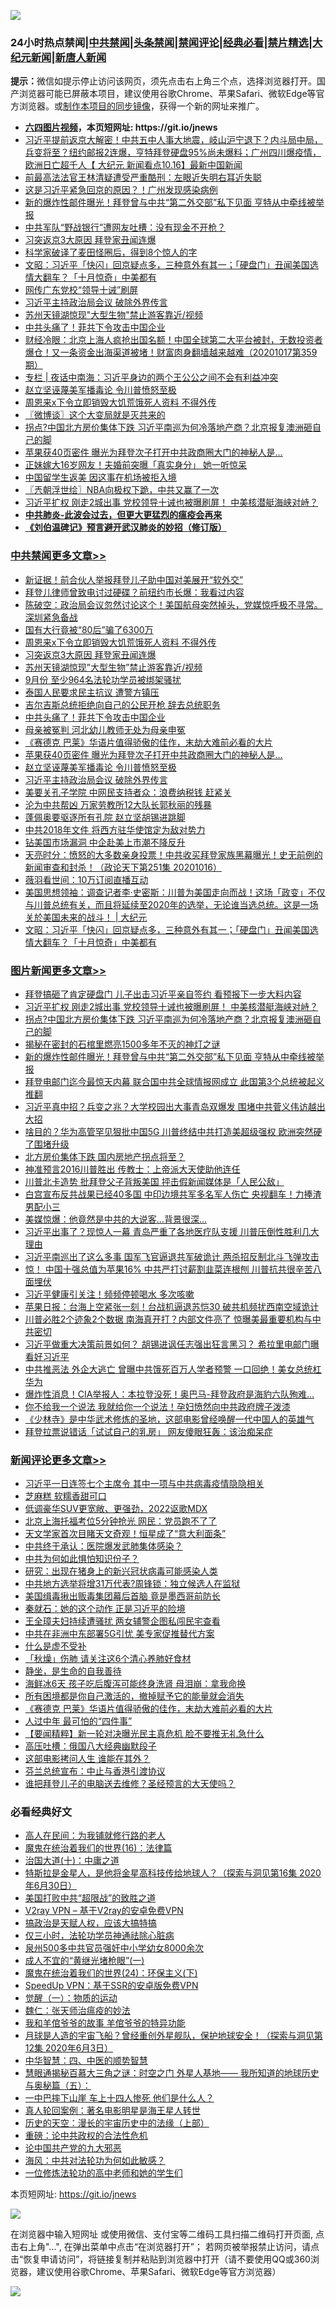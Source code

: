 ![](https://raw.githubusercontent.com/fqnews/bnews/master/64photo/fqnews-qr.jpg)

<div id="tt">
<h3>24小时热点禁闻|<a href="#%E4%B8%AD%E5%85%B1%E7%A6%81%E9%97%BB%E6%9B%B4%E5%A4%9A%E6%96%87%E7%AB%A0">中共禁闻</a>|<a href="#%E5%9B%BE%E7%89%87%E6%96%B0%E9%97%BB%E6%9B%B4%E5%A4%9A%E6%96%87%E7%AB%A0">头条禁闻</a>|<a href="#%E6%96%B0%E9%97%BB%E8%AF%84%E8%AE%BA%E6%9B%B4%E5%A4%9A%E6%96%87%E7%AB%A0">禁闻评论|<a href="#%E5%BF%85%E7%9C%8B%E7%BB%8F%E5%85%B8%E5%A5%BD%E6%96%87">经典必看|<a href="/video.md#%E7%A6%81%E7%89%87%E7%B2%BE%E9%80%89">禁片精选</a>|<a href="https://github.com/fqnews/djy/blob/master/gb/nf1351518.md#1">大纪元新闻</a>|<a href="https://github.com/fqnews/ntdtv/blob/master/gb/prog204.md#1">新唐人新闻</a></h3>
<div><b>提示：</b>微信如提示停止访问该网页，须先点击右上角三个点，选择浏览器打开。国产浏览器可能已屏蔽本项目，建议使用谷歌Chrome、苹果Safari、微软Edge等官方浏览器。或<a href="https://github.com/fqnews/bnews/blob/master/%E5%88%B6%E4%BD%9Cgit%E7%A6%81%E9%97%BB%E9%95%9C%E5%83%8F.md">制作本项目的同步镜像</a>，获得一个新的网址来推广。</div>
<ul>
<li><b><a href="http://d1.bdrive.tk/64.mp4" target="_blank">六四图片视频</a>，本页短网址: https://git.io/jnews</b></li>
<li><a href="/bannedvideo/20201017/1415351.md">习近平提前返京大解密！中共五中人事大地震，岐山沪宁退下？内斗局中局，兵变将至？纽约邮报2连爆，亨特拜登硬盘95%尚未爆料；广州四川爆疫情，欧洲日亡超千人【 大纪元 新闻看点10.16】最新中国新闻</a></li>
<li><a href="/cbnews/20201017/1415263.md">前最高法法官王林清疑遭受严重酷刑：左眼近失明右耳近失聪</a></li>
<li><a href="/cbnews/20201017/1415272.md">这是习近平紧急回京的原因？！广州发现感染病例</a></li>
<li><a href="/topimagenews/20201017/1415561.md">新的爆炸性邮件曝光！拜登曾与中共“第二外交部”私下见面 亨特从中牵线被举报</a></li>
<li><a href="/cbnews/20201017/1415307.md">中共军队“野战银行”遭网友吐槽：没有现金不开枪？</a></li>
<li><a href="/cbnews/20201017/1415667.md">习突返京3大原因 拜登家丑闻连爆</a></li>
<li><a href="/comments/20201017/1415313.md">科学家破译了麦田怪圈后，得到8个惊人的字</a></li>
<li><a href="/cbnews/20201017/1415363.md">文昭：习近平「快闪」回京疑点多，三种意外有其一；「硬盘门」丑闻美国选情大翻车？「十月惊奇」中美都有</a></li>
<li><a href="/cnnews/20201017/1415283.md">网传广东党校“领导十诫”刷屏</a></li>
<li><a href="/cbnews/20201017/1415562.md">习近平主持政治局会议 破除外界传言</a></li>
<li><a href="/cbnews/20201017/1415649.md">苏州天镜湖惊现"大型生物"禁止游客靠近/视频</a></li>
<li><a href="/cbnews/20201017/1415590.md">中共头痛了！菲共下令攻击中国企业</a></li>
<li><a href="/bannedvideo/20201017/1415557.md">财经冷眼：北京上海人疯抢出国名额！中国全球第二大平台被封，无数投资者爆仓！又一条资金出海渠道被堵！财富肉身翻墙越来越难（20201017第359期）</a></li>
<li><a href="/cbnews/20201017/1415298.md">专栏 | 夜话中南海：习近平身边的两个王公公之间不会有利益冲突</a></li>
<li><a href="/cbnews/20201017/1415574.md">赵立坚诬蔑美军播毒论 令川普愤怒至极</a></li>
<li><a href="/cbnews/20201017/1415669.md">周恩来x下令立即销毁大饥荒饿死人资料 不得外传</a></li>
<li><a href="/ssgc/20201017/1415373.md">〖微博谈〗这个大变局就是灭共来的</a></li>
<li><a href="/topimagenews/20201017/1415695.md">拐点?中国北方房价集体下跌 习近平南巡为何冷落地产商？北京报复澳洲砸自己的脚</a></li>
<li><a href="/cbnews/20201017/1415575.md">苹果获40页密件 曝光为拜登次子打开中共政商圈大门的神秘人是…</a></li>
<li><a href="/worldnews/20201017/1415255.md">正妹嫁大16岁网友！夫婚前突曝「真实身分」 她一听惊呆</a></li>
<li><a href="/cnnews/20201017/1415653.md">中国留学生返美 因这事在机场被拒入境</a></li>
<li><a href="/ssgc/20201017/1415271.md">〖兲朝浮世绘〗NBA向极权下跪，中共又赢了一次</a></li>
<li><a href="/topimagenews/20201017/1415742.md">习近平扩权 刚走2城出事 党校领导十诫也被曝刷屏！ 中美核潜艇海峡对峙？</a></li>
<li><b><a href="/comments/20200211/1275071.md" target="_blank">中共肺炎-此波会过去，但更大更猛烈的瘟疫会再来</a></b></li>
<li><b><a href="/comments/20200207/1272816.md" target="_blank">《刘伯温碑记》预言避开武汉肺炎的妙招（修订版）</a></b></li>
</ul>
</div>

<div class="catlist">
<h3><a href="/cbnews/" target="_blank">中共禁闻</a><span><a href="/cbnews/" target="_blank" rel="nofollow">更多文章>></a></span></h3>
<ul>
<li><a href="/cbnews/20201018/1415799.md" target="_blank">新证据！前合伙人举报拜登儿子助中国对美展开“软外交”</a></li>
<li><a href="/cbnews/20201017/1415773.md" target="_blank">拜登儿律师曾致电讨过硬碟？前纽约市长爆：我看过内容</a></li>
<li><a href="/cbnews/20201017/1415740.md" target="_blank">陈破空：政治局会议忽然讨论这个！美国航母突然掉头，党媒惊呼极不寻常。深圳紧急备战</a></li>
<li><a href="/cbnews/20201017/1415696.md" target="_blank">国有大行竟被“80后”骗了6300万</a></li>
<li><a href="/cbnews/20201017/1415669.md" target="_blank">周恩来x下令立即销毁大饥荒饿死人资料 不得外传</a></li>
<li><a href="/cbnews/20201017/1415667.md" target="_blank">习突返京3大原因 拜登家丑闻连爆</a></li>
<li><a href="/cbnews/20201017/1415649.md" target="_blank">苏州天镜湖惊现&#8221;大型生物&#8221;禁止游客靠近/视频</a></li>
<li><a href="/cbnews/20201017/1415631.md" target="_blank">9月份 至少964名法轮功学员被绑架骚扰</a></li>
<li><a href="/cbnews/20201017/1415612.md" target="_blank">泰国人民要求民主抗议 遭警方镇压</a></li>
<li><a href="/cbnews/20201017/1415611.md" target="_blank">吉尔吉斯总统拒绝向自己的公民开枪 辞去总统职务</a></li>
<li><a href="/cbnews/20201017/1415590.md" target="_blank">中共头痛了！菲共下令攻击中国企业</a></li>
<li><a href="/cbnews/20201017/1415589.md" target="_blank">母亲被冤判 河北幼儿教师无处为母亲申冤</a></li>
<li><a href="/comments/20201017/1415582.md" target="_blank">《赛德克 巴莱》华语片值得骄傲的佳作，末劫大难前必看的大片</a></li>
<li><a href="/cbnews/20201017/1415575.md" target="_blank">苹果获40页密件 曝光为拜登次子打开中共政商圈大门的神秘人是…</a></li>
<li><a href="/cbnews/20201017/1415574.md" target="_blank">赵立坚诬蔑美军播毒论 令川普愤怒至极</a></li>
<li><a href="/cbnews/20201017/1415562.md" target="_blank">习近平主持政治局会议 破除外界传言</a></li>
<li><a href="/cbnews/20201017/1415539.md" target="_blank">美要关孔子学院 中网民支持者众：浪费纳税钱 赶紧关</a></li>
<li><a href="/cbnews/20201017/1415429.md" target="_blank">沦为中共帮凶 万家劳教所12大队长郭秋丽的残暴</a></li>
<li><a href="/cbnews/20201017/1415414.md" target="_blank">蓬佩奥要驱逐所有孔院 赵立坚胡锡进跳脚</a></li>
<li><a href="/cbnews/20201017/1415413.md" target="_blank">中共2018年文件 将西方驻华使馆定为敌对势力</a></li>
<li><a href="/cbnews/20201017/1415411.md" target="_blank">钻美国市场漏洞 中企赴美上市潮不降反升</a></li>
<li><a href="/cbnews/20201017/1415409.md" target="_blank">天亮时分：愤怒的大多数亲身投票！中共收买拜登家族黑幕曝光！史无前例的新闻审查和封杀！（政论天下第251集 20201016）</a></li>
<li><a href="/cbnews/20201017/1415408.md" target="_blank">薇羽看世间：10万订阅直播互动</a></li>
<li><a href="/cbnews/20201017/1415375.md" target="_blank">美国思想领袖：调查记者李·史密斯：川普为美国走向而战！这场「政变」不仅与川普总统有关，而且将延续至2020年的选举，无论谁当选总统。这是一场关於美国未来的战斗！ | 大纪元</a></li>
<li><a href="/cbnews/20201017/1415363.md" target="_blank">文昭：习近平「快闪」回京疑点多，三种意外有其一；「硬盘门」丑闻美国选情大翻车？「十月惊奇」中美都有</a></li>

</ul>
</div>
<div class="catlist">
<h3><a href="/topimagenews/" target="_blank">图片新闻</a><span><a href="/topimagenews/" target="_blank" rel="nofollow">更多文章>></a></span></h3>
<ul>
<li><a href="/topimagenews/20201018/1415789.md" target="_blank">拜登搞砸了肯定硬盘门 儿子出击习近平亲自签约 看预报下一步大料内容</a></li>
<li><a href="/topimagenews/20201017/1415742.md" target="_blank">习近平扩权 刚走2城出事 党校领导十诫也被曝刷屏！ 中美核潜艇海峡对峙？</a></li>
<li><a href="/topimagenews/20201017/1415695.md" target="_blank">拐点?中国北方房价集体下跌 习近平南巡为何冷落地产商？北京报复澳洲砸自己的脚</a></li>
<li><a href="/topimagenews/20201017/1415593.md" target="_blank">揭秘在密封的石棺里燃亮1500多年不灭的神灯之谜</a></li>
<li><a href="/topimagenews/20201017/1415561.md" target="_blank">新的爆炸性邮件曝光！拜登曾与中共“第二外交部”私下见面 亨特从中牵线被举报</a></li>
<li><a href="/topimagenews/20201016/1415161.md" target="_blank">拜登电邮门迄今最惊天内幕 联合国中共全球情报网成立 此国第3个总统被起义推翻</a></li>
<li><a href="/topimagenews/20201016/1415116.md" target="_blank">习近平真中招？兵变之兆？大学校园出大事青岛双爆发 围堵中共菅义伟访越出大招</a></li>
<li><a href="/topimagenews/20201016/1415043.md" target="_blank">啥目的？华为高管罕见狠批中国5G 川普终结中共打造美超级强权 欧洲突然硬了围堵升级</a></li>
<li><a href="/topimagenews/20201016/1414946.md" target="_blank">北方房价集体下跌 国内房地产拐点将至？</a></li>
<li><a href="/topimagenews/20201016/1414788.md" target="_blank">神准预言2016川普胜出 传教士：上帝派大天使助他连任</a></li>
<li><a href="/topimagenews/20201016/1414577.md" target="_blank">川普北卡造势 批拜登父子背叛美国 抨击假新闻媒体是「人民公敌」</a></li>
<li><a href="/topimagenews/20201015/1414487.md" target="_blank">白宫宣布反共战果已经40多国 中印边境共军多名军人伤亡 央视翻车！力捧渣男配小三</a></li>
<li><a href="/topimagenews/20201015/1414211.md" target="_blank">美媒惊爆：他竟然是中共的大说客&#8230;背景很深&#8230;</a></li>
<li><a href="/topimagenews/20201014/1413834.md" target="_blank">习近平出事了？现惊人一幕 青岛严重了各地医疗队支援 川普压倒性胜利几大理由</a></li>
<li><a href="/topimagenews/20201014/1413822.md" target="_blank">习近平南巡出了这么多事 国军飞官逼退共军破诡计 两杀招反制北斗飞弹攻击</a></li>
<li><a href="/topimagenews/20201014/1413721.md" target="_blank">惊！ 中国十强总值为苹果16% 中共严打讨薪割韭菜连根刨 川普抗共很辛苦八面埋伏</a></li>
<li><a href="/topimagenews/20201014/1413546.md" target="_blank">习近平健康引关注！频频停顿喝水 多次咳嗽</a></li>
<li><a href="/topimagenews/20201014/1413454.md" target="_blank">苹果日报：台海上空紧张一刻！台战机逼退苏恺30 破共机频扰西南空域诡计</a></li>
<li><a href="/topimagenews/20201014/1413242.md" target="_blank">川普必胜2个迹象2个数据 南海真开打？内部文件亮了 惊曝美最重要机构与中共密切</a></li>
<li><a href="/topimagenews/20201013/1413145.md" target="_blank">习近平做重大决策前景如何？ 胡锡进讽任志强出狂言黑习？ 希拉里电邮门曝看好习近平</a></li>
<li><a href="/topimagenews/20201013/1413095.md" target="_blank">中共推恶法 外企大逃亡 曾曝中共饿死百万人学者预警 一口回绝！美女总统杠华为</a></li>
<li><a href="/topimagenews/20201013/1412954.md" target="_blank">爆炸性消息！CIA举报人：本拉登没死！奥巴马-拜登政府是海豹六队殉难…</a></li>
<li><a href="/topimagenews/20201013/1412852.md" target="_blank">你不给我一个说法 我就给你一个说法！孕妇愤然向中共政府牌子泼漆</a></li>
<li><a href="/comments/20201013/1412612.md" target="_blank">《少林寺》是中华武术修炼的圣地，这部电影曾经唤醒一代中国人的英雄气</a></li>
<li><a href="/topimagenews/20201013/1412639.md" target="_blank">拜登拉票说错话「试试自己的乳房」 网友傻眼狂轰：该治痴呆症</a></li>

</ul>
</div>
<div class="catlist">
<h3><a href="/comments/" target="_blank">新闻评论</a><span><a href="/comments/" target="_blank" rel="nofollow">更多文章>></a></span></h3>
<ul>
<li><a href="/comments/20201018/1415800.md" target="_blank">习近平一日连签七个主席令 其中一项与中共病毒疫情隐隐相关</a></li>
<li><a href="/comments/20201017/1415771.md" target="_blank">芝麻糕 软糯香甜可口</a></li>
<li><a href="/comments/20201017/1415770.md" target="_blank">低调豪华SUV更宽敞、更强劲，2022讴歌MDX</a></li>
<li><a href="/comments/20201017/1415748.md" target="_blank">北京上海托福考位5分钟抢光 网民：党员跑不了了</a></li>
<li><a href="/comments/20201017/1415703.md" target="_blank">天文学家首次目睹天文奇观！恒星成了“意大利面条”</a></li>
<li><a href="/comments/20201017/1415702.md" target="_blank">中共终于承认：医院爆发武肺集体感染？</a></li>
<li><a href="/comments/20201017/1415701.md" target="_blank">中共为何如此惧怕知识份子？</a></li>
<li><a href="/comments/20201017/1415699.md" target="_blank">研究：出现在猪身上的新兴冠状病毒可能感染人类</a></li>
<li><a href="/comments/20201017/1415683.md" target="_blank">中共地方选举将增31万代表?周锋锁：独立候选人在监狱</a></li>
<li><a href="/comments/20201017/1415657.md" target="_blank">美国缉毒揪出贩毒集团幕后首脑 竟是墨西哥前防长</a></li>
<li><a href="/comments/20201017/1415651.md" target="_blank">秦就石：她的这个动作 正是习近平的险境</a></li>
<li><a href="/comments/20201017/1415626.md" target="_blank">王全璋夫妇持续遭骚扰 两女辅警企图私闯民宅查看</a></li>
<li><a href="/comments/20201017/1415625.md" target="_blank">中共在非洲中东部署5G引忧 美专家促推替代方案</a></li>
<li><a href="/comments/20201017/1415602.md" target="_blank">什么是虚不受补</a></li>
<li><a href="/comments/20201017/1415601.md" target="_blank">「秋燥」伤肺 请关注这6个清心养肺好食材</a></li>
<li><a href="/comments/20201017/1415600.md" target="_blank">静坐，是生命的自我善待</a></li>
<li><a href="/comments/20201017/1415599.md" target="_blank">海鲜冰6天 孩子吃后腹泻可能终身洗肾 母泪崩：拿我命换</a></li>
<li><a href="/comments/20201017/1415598.md" target="_blank">所有困境都是你自己激活的，撤掉赋予它的能量就会消失</a></li>
<li><a href="/comments/20201017/1415582.md" target="_blank">《赛德克 巴莱》华语片值得骄傲的佳作，末劫大难前必看的大片</a></li>
<li><a href="/comments/20201017/1415585.md" target="_blank">人过中年 最可怕的“四件事”</a></li>
<li><a href="/comments/20201017/1415584.md" target="_blank">【要闻精粹】新一轮对决曝光民主真危机 脸不要推无礼急什么</a></li>
<li><a href="/comments/20201017/1415579.md" target="_blank">高压吐槽：俄国八大经典幽默段子</a></li>
<li><a href="/comments/20201017/1415578.md" target="_blank">这部电影拷问人生 谁能在其外？</a></li>
<li><a href="/comments/20201017/1415567.md" target="_blank">芬兰总统宣布：中止与香港引渡协议</a></li>
<li><a href="/comments/20201017/1415566.md" target="_blank">谁把拜登儿子的电脑送去维修？圣经预言的大天使吗？</a></li>

</ul>
</div>

<div class="catlist">
<h3>必看经典好文</h3>
<ul>
<li><a href="/tculture/20121023/72121.md" target="_blank">高人在民间：为我铺就修行路的老人</a></li>
<li><a href="/topimagenews/20180615/958090.md" target="_blank">魔鬼在统治着我们的世界(16)：法律篇</a></li>
<li><a href="/cbnews/20180316/915423.md" target="_blank">治国大道(十)：中庸之道</a></li>
<li><a href="/comments/20200712/1359460.md" target="_blank">特斯拉是金星人，是他将金星高科技传给地球人？（探索与洞见第16集 2020年6月30日）</a></li>
<li><a href="/comments/20200731/1372471.md" target="_blank">美国打败中共“超限战”的致胜之道</a></li>
<li><a href="/comments/20200112/1257608.md" target="_blank">V2ray VPN &#8211; 基于V2ray的安卓免费VPN</a></li>
<li><a href="/comments/20200814/1379994.md" target="_blank">搞政治是天赋人权，应该大搞特搞</a></li>
<li><a href="/health/20170626/780270.md" target="_blank">仅三小时，法轮功学员神通祛除心脏病</a></li>
<li><a href="/comments/20200704/783272.md" target="_blank">泉州500多中共官员强奸中小学幼女8000余次</a></li>
<li><a href="/lifebaike/20200527/1334909.md" target="_blank">成人不宜的“黄继光堵枪眼”(一)</a></li>
<li><a href="/cbnews/20180907/994846.md" target="_blank">魔鬼在统治着我们的世界(24)：环保主义(下)</a></li>
<li><a href="/cbnews/20191226/1241739.md" target="_blank">SpeedUp VPN：基于SSR的安卓版免费VPN</a></li>
<li><a href="/comments/20200810/1377609.md" target="_blank">觉醒（一）：物质的运动</a></li>
<li><a href="/comments/20200224/1282494.md" target="_blank">魏仁：张天师治瘟疫的妙法</a></li>
<li><a href="/tculture/20200917/1398046.md" target="_blank">我和羊倌爷爷的故事 羊倌爷爷的特异功能</a></li>
<li><a href="/comments/20200712/1359456.md" target="_blank">月球是人造的宇宙飞船？曾经重创外星舰队，保护地球安全！（探索与洞见第12集 2020年6月3日）</a></li>
<li><a href="/comments/20200605/783247.md" target="_blank">中华智慧：四、中医的顺势智慧</a></li>
<li><a href="/cbnews/20170907/819423.md" target="_blank">慧眼通揭秘百慕大三角之谜：时空之门 外星人基地—— 我所知道的地球历史与奥秘篇（五）：</a></li>
<li><a href="/cbnews/20200611/1343057.md" target="_blank">一中巴摔下山崖 车上十四人惨死 他们是什么人？</a></li>
<li><a href="/comments/20200523/1332915.md" target="_blank">真人轮回案例：著名电影明星是海王星人转世</a></li>
<li><a href="/tculture/20121025/73065.md" target="_blank">历史的天空：漫长的宇宙历史中的法缘（上部）</a></li>
<li><a href="/comments/20200705/783271.md" target="_blank">重磅：论中共政权的合法性危机</a></li>
<li><a href="/comments/20200717/1361899.md" target="_blank">论中国共产党的九大邪恶</a></li>
<li><a href="/comments/20191218/1228234.md" target="_blank">海风：中共对法轮功为何如此敏感？</a></li>
<li><a href="/cbnews/20200702/1354550.md" target="_blank">一位修炼法轮功的高中老师和她的学生们</a></li>

</ul>
</div>

本页短网址: https://git.io/jnews

![](https://raw.githubusercontent.com/fqnews/bnews/master/64photo/fqnews-qr.jpg)

在浏览器中输入短网址 或使用微信、支付宝等二维码工具扫描二维码打开页面, 点击右上角"...", 在弹出菜单中点击“在浏览器打开”； 若网页被举报禁止访问，请点击“恢复申请访问”，将链接复制并粘贴到浏览器中打开（请不要使用QQ或360浏览器，建议使用谷歌Chrome、苹果Safari、微软Edge等官方浏览器）

![](https://raw.githubusercontent.com/fqnews/bnews/master/64photo/wx.jpg)